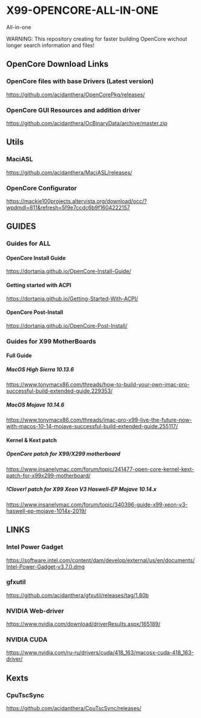 # X99-OPENCORE-ALL-IN-ONE
All-in-one

WARNING: This repository creating for faster building OpenCore wichout longer search information and files!

## OpenCore Download Links

### OpenCore files with base Drivers (Latest version)
https://github.com/acidanthera/OpenCorePkg/releases/

### OpenCore GUI Resources and addition driver
https://github.com/acidanthera/OcBinaryData/archive/master.zip


## Utils

### MaciASL
https://github.com/acidanthera/MaciASL/releases/

### OpenCore Configurator
https://mackie100projects.altervista.org/download/occ/?wpdmdl=811&refresh=5f9e7ccdc6b9f1604222157







## GUIDES

### Guides for ALL

#### OpenCore Install Guide
https://dortania.github.io/OpenCore-Install-Guide/

#### Getting started with ACPI
https://dortania.github.io/Getting-Started-With-ACPI/

#### OpenCore Post-Install
https://dortania.github.io/OpenCore-Post-Install/

### Guides for X99 MotherBoards

#### Full Guide

##### MacOS High Sierra 10.13.6
https://www.tonymacx86.com/threads/how-to-build-your-own-imac-pro-successful-build-extended-guide.229353/

##### MacOS Mojave 10.14.6
https://www.tonymacx86.com/threads/imac-pro-x99-live-the-future-now-with-macos-10-14-mojave-successful-build-extended-guide.255117/

#### Kernel & Kext patch

##### OpenCore patch for X99/X299 motherboard 
https://www.insanelymac.com/forum/topic/341477-open-core-kernel-kext-patch-for-x99x299-motherboard/

##### !Clover! patch for X99 Xeon V3 Haswell-EP Mojave 10.14.x
https://www.insanelymac.com/forum/topic/340396-guide-x99-xeon-v3-haswell-ep-mojave-1014x-2019/





## LINKS







###  Intel Power Gadget
https://software.intel.com/content/dam/develop/external/us/en/documents/Intel-Power-Gadget-v3.7.0.dmg

### gfxutil
https://github.com/acidanthera/gfxutil/releases/tag/1.80b

### NVIDIA Web-driver
https://www.nvidia.com/download/driverResults.aspx/165189/

### NVIDIA CUDA
https://www.nvidia.com/ru-ru/drivers/cuda/418_163/macosx-cuda-418_163-driver/


## Kexts

###

### CpuTscSync
https://github.com/acidanthera/CpuTscSync/releases/
